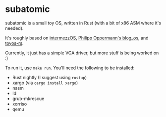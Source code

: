 subatomic
=========

subatomic is a small toy OS, written in Rust (with a bit of x86 ASM where it's needed).

It's roughly based on [intermezzOS](https://github.com/intermezzOS/kernel), [Philipp Oppermann's blog_os](https://github.com/phil-opp/blog_os), and [toyos-rs](https://github.com/emk/toyos-rs).

Currently, it just has a simple VGA driver, but more stuff is being worked on :)

To run it, use `make run`. You'll need the following to be installed:

* Rust nightly (I suggest using `rustup`)
* xargo (via `cargo install xargo`)
* nasm
* ld
* grub-mkrescue
* xorriso
* qemu

